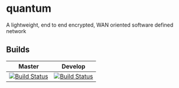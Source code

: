 # quantum
A lightweight, end to end encrypted, WAN oriented software defined network

## Builds

| Master | Develop |
| ------ | ------- |
| [![Build Status](https://travis-ci.org/Supernomad/quantum.svg?branch=master)](https://travis-ci.org/Supernomad/quantum) | [![Build Status](https://travis-ci.org/Supernomad/quantum.svg?branch=develop)](https://travis-ci.org/Supernomad/quantum) |
